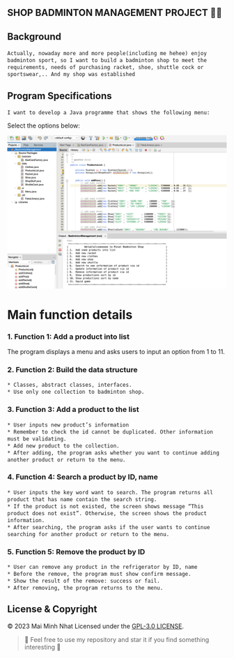 ## SHOP BADMINTON MANAGEMENT PROJECT 🏸🏪

## Background
	Actually, nowaday more and more people(including me hehee) enjoy badminton sport, so I want to build a badminton shop to meet the requirements, needs of purchasing racket, shoe, shuttle cock or sportswear,.. And my shop was established

## Program Specifications
	I want to develop a Java programme that shows the following menu:

Select the options below: 

![MENU](https://github.com/minatisleeping/Badminton-Shop/blob/main/imgs/showMenu.png)
<!-- 1. Add a new products(racket, shuttle cock, sportswear, shoe)
2. Search a product via ID
3. Update a product via ID
4. Remove the product via ID
5. Sort/Filter product list via ID, name
6. Quit -->


# Main function details
### 1. Function 1: Add a product into list
The program displays a menu and asks users to input an option from 1 to 11.
### 2. Function 2: Build the data structure 
	* Classes, abstract classes, interfaces.
	* Use only one collection to badminton shop.
### 3. Function 3: Add a product to the list 
	* User inputs new product’s information
	* Remember to check the id cannot be duplicated. Other information must be validating.
	* Add new product to the collection.
	* After adding, the program asks whether you want to continue adding another product or return to the menu.
### 4. Function 4: Search a product by ID, name 
	* User inputs the key word want to search. The program returns all product that has name contain the search string.
	* If the product is not existed, the screen shows message “This product does not exist”. Otherwise, the screen shows the product information.
	* After searching, the program asks if the user wants to continue searching for another product or return to the menu.
### 5. Function 5: Remove the product by ID 
	* User can remove any product in the refrigerator by ID, name
	* Before the remove, the program must show confirm message.
	* Show the result of the remove: success or fail.
	* After removing, the program returns to the menu.

## License & Copyright
 &copy; 2023 Mai Minh Nhat Licensed under the [GPL-3.0 LICENSE](https://github.com/minatisleeping/Badminton-Shop/blob/main/LICENSE). 

 > :love_you_gesture: Feel free to use my repository and star it if you find something interesting :love_you_gesture: 